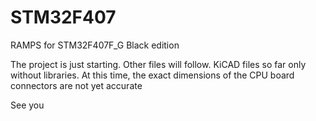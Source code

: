 # STM32F407
RAMPS for STM32F407F_G Black edition

The project is just starting. Other files will follow.
KiCAD files so far only without libraries.
At this time, the exact dimensions of the CPU 
board connectors are not yet accurate

See you


